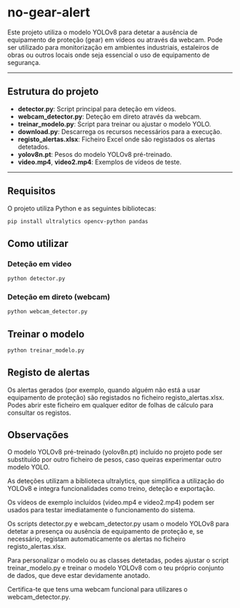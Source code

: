 # no-gear-alert

Este projeto utiliza o modelo YOLOv8 para detetar a ausência de equipamento de proteção (gear) em vídeos ou através da webcam. Pode ser utilizado para monitorização em ambientes industriais, estaleiros de obras ou outros locais onde seja essencial o uso de equipamento de segurança.

---

## Estrutura do projeto

- **detector.py**: Script principal para deteção em vídeos.  
- **webcam_detector.py**: Deteção em direto através da webcam.  
- **treinar_modelo.py**: Script para treinar ou ajustar o modelo YOLO.  
- **download.py**: Descarrega os recursos necessários para a execução.  
- **registo_alertas.xlsx**: Ficheiro Excel onde são registados os alertas detetados.  
- **yolov8n.pt**: Pesos do modelo YOLOv8 pré-treinado.  
- **video.mp4**, **video2.mp4**: Exemplos de vídeos de teste.  

---

## Requisitos

O projeto utiliza Python e as seguintes bibliotecas:

```bash
pip install ultralytics opencv-python pandas
```

## Como utilizar

### Deteção em video
```bash
python detector.py
```

### Deteção em direto (webcam)
```bash
python webcam_detector.py
```

## Treinar o modelo
```bash
python treinar_modelo.py
```

## Registo de alertas
Os alertas gerados (por exemplo, quando alguém não está a usar equipamento de proteção) são registados no ficheiro registo_alertas.xlsx. Podes abrir este ficheiro em qualquer editor de folhas de cálculo para consultar os registos.


## Observações

O modelo YOLOv8 pré-treinado (yolov8n.pt) incluído no projeto pode ser substituído por outro ficheiro de pesos, caso queiras experimentar outro modelo YOLO.

As deteções utilizam a biblioteca ultralytics, que simplifica a utilização do YOLOv8 e integra funcionalidades como treino, deteção e exportação.

Os vídeos de exemplo incluídos (video.mp4 e video2.mp4) podem ser usados para testar imediatamente o funcionamento do sistema.

Os scripts detector.py e webcam_detector.py usam o modelo YOLOv8 para detetar a presença ou ausência de equipamento de proteção e, se necessário, registam automaticamente os alertas no ficheiro registo_alertas.xlsx.

Para personalizar o modelo ou as classes detetadas, podes ajustar o script treinar_modelo.py e treinar o modelo YOLOv8 com o teu próprio conjunto de dados, que deve estar devidamente anotado.

Certifica-te que tens uma webcam funcional para utilizares o webcam_detector.py.


